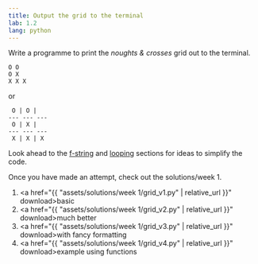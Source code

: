 ```yaml
---
title: Output the grid to the terminal
lab: 1.2
lang: python
---
```

Write a programme to print the *noughts & crosses* grid out to the terminal.

```plaintext
O O   
O X   
X X X 
```

or

```plaintext
 O | O |  
--- --- ---
 O | X |  
--- --- ---
 X | X | X 
```

Look ahead to the 
<a href="#f-strings">f-string</a>
and 
<a href="#iterables-and-looping">looping</a>
sections for ideas to simplify the code.

Once you have made an attempt, check out the solutions/week 1.

1. <a href="{{ "assets/solutions/week 1/grid_v1.py" | relative_url }}" download>basic</a>
1. <a href="{{ "assets/solutions/week 1/grid_v2.py" | relative_url }}" download>much better</a>
1. <a href="{{ "assets/solutions/week 1/grid_v3.py" | relative_url }}" download>with fancy formatting</a>
1. <a href="{{ "assets/solutions/week 1/grid_v4.py" | relative_url }}" download>example using functions</a>
